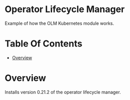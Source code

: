 # Operator Lifecycle Manager
Example of how the OLM Kubernetes module works.

# Table Of Contents
- [Overview](#overview)

# Overview
Installs version 0.21.2 of the operator lifecycle manager.
